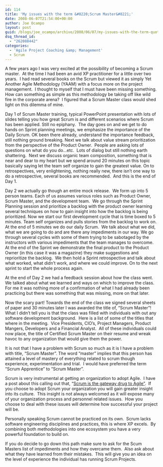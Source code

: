 ```yaml
---
id: 114
title: 'My issues with the term &#8220;Scrum Master&#8221;'
date: 2008-06-07T21:54:00+00:00
author: Joe Ocampo
layout: post
guid: /blogs/joe_ocampo/archive/2008/06/07/my-issues-with-the-term-quot-scrum-master-quot.aspx
dsq_thread_id:
  - "262088442"
categories:
  - 'Agile Project Coaching &amp; Management'
  - Scrum
---
```

A few years ago I was very excited at the possibility of becoming a Scrum master.&nbsp; At the time I had been an avid XP practitioner for a little over two years.&nbsp; I had read several books on the Scrum but viewed it as simply Yet Another Agile Methodology (YAAM) with a focus more on the project management.&nbsp; I thought to myself that I must have been missing something.&nbsp; How can something as simple as this methodology be taking off like wild fire in the corporate arena?&nbsp; I figured that a Scrum Master class would shed light on this dilemma of mine.

Day 1 of Scrum Master training, typical PowerPoint presentation with lots of slides telling you how great Scrum is and different scenarios where Scrum has been applied. Still no epiphany.&nbsp; The day goes on and we get to do hands on Sprint planning meetings, we emphasize the importance of the Daily Scrum. OK been there already, understand the importance feedback, still nothing ground breaking. Next we talk about value stream prioritization from the perspective of the Product Owner.&nbsp; People are asking lots of questions on what do you do…etc.&nbsp; Lots of dialog but still nothing earth shattering.&nbsp; Next we discuss organic team composition, something that is near and dear to my heart but we spend around 20 minutes on this topic basically saying let the team self organize to gain the greatest value. On to retrospectives, very enlightening, nothing really new, there isn’t one way to do a retrospective, several books are recommended.&nbsp; And this is the end of Day 1.

Day 2 we actually go though an entire mock release.&nbsp; We form up into 5 person teams. Each of us assumes various roles such as Product Owner, Scrum Master, and the development team.&nbsp; We go through the Sprint Planning session and prioritize a backlog with the product owner learning several techniques on how to gain insight into how the backlog is being prioritized. Now we start our first development cycle that is time boxed to 5 minutes. Team self organizes and pulls stories from the backlog to work on.&nbsp; At the end of 5 minutes we do our daily Scrum.&nbsp; We talk about what we did, what we are going to do and are there any impediments in our way. We go through several cycles with some of them trying to be sabotaged by the instructors with various impediments that the team manages to overcome. At the end of the Sprint we demonstrate the final product to the Product Owner (in this case it was a magazine) they make suggestions and reprioritize the backlog.&nbsp; We then hold a Sprint retrospective and talk about what worked, what didn’t work, and where we could improve. On to the next sprint to start the whole process again.

At the end of Day 2 we had a feedback session about how the class went.&nbsp; We talked about what we learned and ways on which to improve the class.&nbsp; For me it was nothing more of a confirmation of what I had already been practicing but there was something that was missing, more on that later.

Now the scary part! Towards the end of the class we signed several sheets of paper and 30 minutes later I was awarded the title of, “Scrum Master”! What I didn’t tell you is that the class was filled with individuals with out any software development background.&nbsp; Here is a list of some of the titles that where in the meeting.&nbsp; Vice Presidents, CIO’s, Project Managers, Product Mangers, Developers and a Financial Analyst.&nbsp; All of these individuals could now place, the title of Certified Scrum Master on their resume and wreak havoc to any organization that would give them the power.

It is not that I have a problem with Scrum so much as it is I have a problem with title, “Scrum Master”. The word “master” implies that this person has attained a level of mastery of everything related to scrum though experience, experimentation and trial.&nbsp; I would have preferred the term “Scrum Apprentice” to “Scrum Master”.

Scrum is very instrumental at getting an organization to adopt Agile.&nbsp; I have a post about this calling out that, “[Scrum is the gateway drug to Agile”](/blogs/joe_ocampo/archive/2007/09/08/scrum-the-gateway-drug-to-true-agility.aspx).&nbsp; If you choose to adopt Scrum your organization you will gain greater insight into its culture.&nbsp; This insight is not always welcomed as it will expose many of your organization process and personnel related issues.&nbsp; How you choose to deal with these issues will determine how successful your project will be.

Personally speaking Scrum cannot be practiced on its own.&nbsp; Scrum lacks software engineering disciplines and practices, this is where XP excels.&nbsp; By combining both methodologies into one ecosystem you have a very powerful foundation to build on.

If you do decide to go down this path make sure to ask for the Scum Masters list of impediments and how they overcame them.&nbsp; Also ask about what they have learned from their mistakes.&nbsp; This will give you an idea on the level of experience the individual has running Scrum Projects.  
&nbsp;